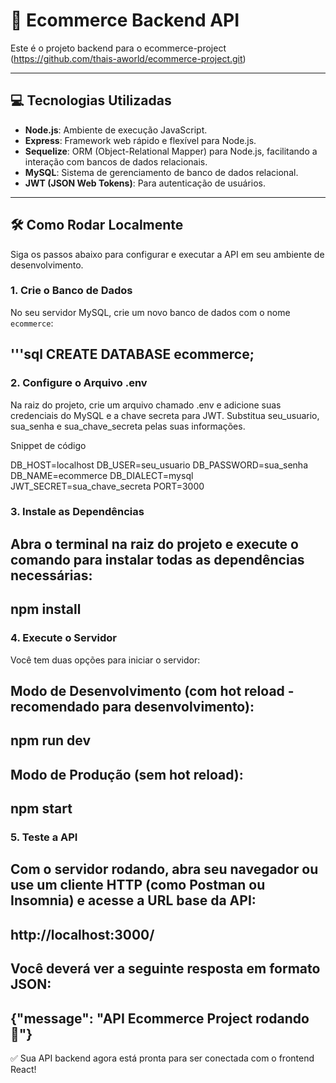 # 🚀 Ecommerce Backend API

Este é o projeto backend para o ecommerce-project (https://github.com/thais-aworld/ecommerce-project.git)

---

## 💻 Tecnologias Utilizadas

* **Node.js**: Ambiente de execução JavaScript.
* **Express**: Framework web rápido e flexível para Node.js.
* **Sequelize**: ORM (Object-Relational Mapper) para Node.js, facilitando a interação com bancos de dados relacionais.
* **MySQL**: Sistema de gerenciamento de banco de dados relacional.
* **JWT (JSON Web Tokens)**: Para autenticação de usuários.

---

## 🛠️ Como Rodar Localmente

Siga os passos abaixo para configurar e executar a API em seu ambiente de desenvolvimento.

### 1. Crie o Banco de Dados

No seu servidor MySQL, crie um novo banco de dados com o nome `ecommerce`:

'''sql
CREATE DATABASE ecommerce;
---

### 2. Configure o Arquivo .env
Na raiz do projeto, crie um arquivo chamado .env e adicione suas credenciais do MySQL e a chave secreta para JWT.
Substitua seu_usuario, sua_senha e sua_chave_secreta pelas suas informações.

Snippet de código

DB_HOST=localhost
DB_USER=seu_usuario
DB_PASSWORD=sua_senha
DB_NAME=ecommerce
DB_DIALECT=mysql
JWT_SECRET=sua_chave_secreta
PORT=3000


### 3. Instale as Dependências

Abra o terminal na raiz do projeto e execute o comando para instalar todas as dependências necessárias:
---
npm install
---

### 4. Execute o Servidor

Você tem duas opções para iniciar o servidor:

Modo de Desenvolvimento (com hot reload - recomendado para desenvolvimento):
---
npm run dev
---

Modo de Produção (sem hot reload):
----
npm start
----

### 5. Teste a API

Com o servidor rodando, abra seu navegador ou use um cliente HTTP (como Postman ou Insomnia) e acesse a URL base da API:
---
http://localhost:3000/
---

Você deverá ver a seguinte resposta em formato JSON:
---
{"message": "API Ecommerce Project rodando 🚀"}
---


✅ Sua API backend agora está pronta para ser conectada com o frontend React!
